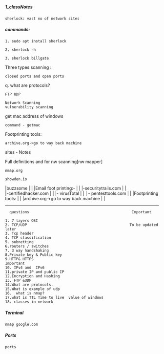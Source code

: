 ##### 1_classNotes
```
sherlock: vast no of network sites
```
##### commands-
```
1. sudo apt install sherlock
```
```
2. sherlock -h
```
```
3. sherlock billgate
```


Three types scanning : 

```
closed ports and open ports
```
q. what are protocols?  

```
FTP UDP 
```  
```
Network Scanning      
vulnerability scanning  
```



get mac address of windows 
```
command - getmac  
```

Footprinting tools:
```
archive.org->go to way back machine
```

                           

   sites                                   - Notes                                               

        
Full definitions and for nw scanning[nw mapper]   
``` 
nmap.org 
```                                 

```
showden.io 
```
|buzzsome                                   |                                                     |
|Email foot printing:-                      |                                                     |
|-securitytrails.com                        |                                                     |      
|-certifiedhacker.com                   |                                                     |
|- virusTotal                               |                                                     |
| - pentesttools.com                        |                                                     |
|Footprinting tools:                        |                                                     |
|archive.org->go to way back machine        |                                                     |

---

```
  questions                                               Important                

1. 7 layers OSI                                          
2. TCP/UDP                                               To be updated  later                           
3. Tcp header                                                                                             
4. TCP classification                                                                                       
5. subnetting                                                                                              
6.routers / switches                                                                                      
7. 3 way handshaking                                                                                       
8.Private key & Public key                                                                                
9.HTTP& HTTPS                                                  Important                                  
10. IPv4 and  IPv6                                                                                        
11.private IP and public IP                                                                               
12.Encryption and Hashing                                                                 
13. FTP &UDP                                                                                             
14.What are protocols.                                                                                   
15.What is example of udp                                                                                  
16.  what is nmap?                                                                                        
17.what is TTL Time to live  value of windows                                                                 
18. classes in network                                                                                        
```

##### Terminal     
```
nmap google.com
```
##### Ports
``` 
ports
```





